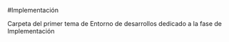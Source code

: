 #Implementación

Carpeta del primer tema de Entorno de desarrollos dedicado a la fase de Implementación
